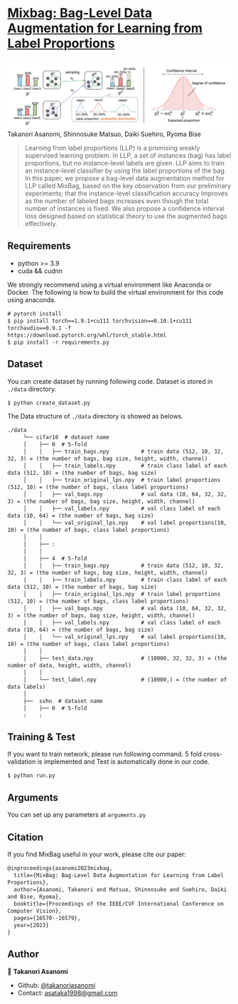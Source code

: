 # [Mixbag: Bag-Level Data Augmentation for Learning from Label Proportions](https://openaccess.thecvf.com/content/ICCV2023/papers/Asanomi_MixBag_Bag-Level_Data_Augmentation_for_Learning_from_Label_Proportions_ICCV_2023_paper.pdf)

![Illustration](./image/overview.png)
Takanori Asanomi, Shinnosuke Matsuo, Daiki Suehiro, Ryoma Bise
> Learning from label proportions (LLP) is a promising weakly supervised learning problem. In LLP, a set of instances (bag) has label proportions, but no instance-level labels are given. LLP aims to train an instance-level classifier by using the label proportions of the bag. In this paper, we propose a bag-level data augmentation method for LLP called MixBag, based on the key observation from our preliminary experiments; that the instance-level classification accuracy improves as the number of labeled bags increases even though the total number of instances is fixed. We also propose a confidence interval loss designed based on statistical theory to use the augmented bags effectively.


## Requirements
* python >= 3.9
* cuda && cudnn

We strongly recommend using a virtual environment like Anaconda or Docker.
The following is how to build the virtual environment for this code using anaconda.
```
# pytorch install
$ pip install torch==1.9.1+cu111 torchvision==0.10.1+cu111 torchaudio==0.9.1 -f https://download.pytorch.org/whl/torch_stable.html
$ pip install -r requirements.py
```

## Dataset
You can create dataset by running following code. Dataset is stored in `./data` directory.
```
$ python create_dataset.py
```

The Data structure of `./data` directory is showed as belows.
```
./data
     └── cifar10  # dataset name
     │    ├── 0  # 5-fold 
     │    │   ├── train_bags.npy          # train data (512, 10, 32, 32, 3) = (the number of bags, bag size, height, width, channel)
     │    │   ├── train_labels.npy        # train class label of each data (512, 10) = (the number of bags, bag size)
     │    │   ├── train_original_lps.npy  # train label proportions (512, 10) = (the number of bags, class label proportions)
     │    │   ├── val_bags.npy            # val data (10, 64, 32, 32, 3) = (the number of bags, bag size, height, width, channel)
     │    │   ├── val_labels.npy          # val class label of each data (10, 64) = (the number of bags, bag size)
     │    │   └── val_original_lps.npy    # val label proportions(10, 10) = (the number of bags, class label proportions)
     │    │                
     │    ├── :
     │    │
     │    ├── 4  # 5-fold 
     │    │   ├── train_bags.npy          # train data (512, 10, 32, 32, 3) = (the number of bags, bag size, height, width, channel)
     │    │   ├── train_labels.npy        # train class label of each data (512, 10) = (the number of bags, bag size)
     │    │   ├── train_original_lps.npy  # train label proportions (512, 10) = (the number of bags, class label proportions)
     │    │   ├── val_bags.npy            # val data (10, 64, 32, 32, 3) = (the number of bags, bag size, height, width, channel)
     │    │   ├── val_labels.npy          # val class label of each data (10, 64) = (the number of bags, bag size)
     │    │   └── val_original_lps.npy    # val label proportions(10, 10) = (the number of bags, class label proportions)
     │    │
     │    ├── test_data.npy               # (10000, 32, 32, 3) = (the number of data, height, width, channel)
     │    │
     │    └── test_label.npy              # (10000,) = (the number of data labels)
     │
     ├──  svhn  # dataset name
     │    ├── 0  # 5-fold
     :    :
```

## Training & Test
If you want to train network, please run following command.
5 fold cross-validation is implemented and Test is automatically done in our code.
```
$ python run.py
```

## Arguments
You can set up any parameters at `arguments.py`

## Citation
If you find MixBag useful in your work, please cite our paper:
```none
@inproceedings{asanomi2023mixbag,
  title={MixBag: Bag-Level Data Augmentation for Learning from Label Proportions},
  author={Asanomi, Takanori and Matsuo, Shinnosuke and Suehiro, Daiki and Bise, Ryoma},
  booktitle={Proceedings of the IEEE/CVF International Conference on Computer Vision},
  pages={16570--16579},
  year={2023}
}
```

## Author
👤 **Takanori Asanomi**
* Github: [@takanoriasanomi](https://github.com/asanomitakanori)
* Contact: asataka1998@gmail.com
